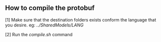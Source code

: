 ## How to compile the protobuf

[1]  Make sure that the destination folders exists conform the language that you desire. eg: _../SharedModels/$LANG$_

[2]  Run the *compile.sh* command